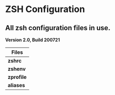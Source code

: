 # ZSH Configuration

## All zsh configuration files in use.

**Version 2.0, Build 200721**

| Files |
| ----------- |
| **zshrc** |
| **zshenv** |
| **zprofile** |
| **aliases** |
